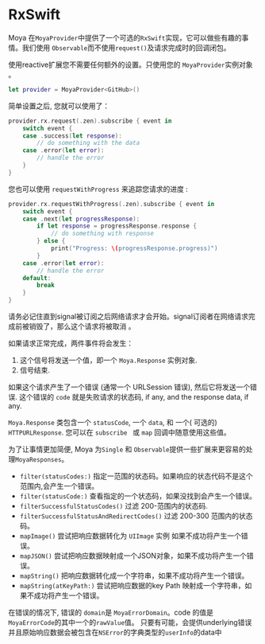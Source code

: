 # RxSwift

Moya 在`MoyaProvider`中提供了一个可选的`RxSwift`实现，它可以做些有趣的事情。我们使用 `Observable`而不使用`request()`及请求完成时的回调闭包。

使用reactive扩展您不需要任何额外的设置。只使用您的 `MoyaProvider`实例对象 。

```swift
let provider = MoyaProvider<GitHub>()
```

简单设置之后, 您就可以使用了：

```swift
provider.rx.request(.zen).subscribe { event in
    switch event {
    case .success(let response):
        // do something with the data
    case .error(let error):
        // handle the error
    }
}
```

您也可以使用 `requestWithProgress` 来追踪您请求的进度 :

```swift
provider.rx.requestWithProgress(.zen).subscribe { event in
    switch event {
    case .next(let progressResponse):
        if let response = progressResponse.response {
            // do something with response
        } else {
            print("Progress: \(progressResponse.progress)")
        }
    case .error(let error):
        // handle the error
    default:
        break
    }
}
```

请务必记住直到signal被订阅之后网络请求才会开始。signal订阅者在网络请求完成前被销毁了，那么这个请求将被取消 。

如果请求正常完成，两件事件将会发生：

1. 这个信号将发送一个值，即一个 `Moya.Response` 实例对象.
2. 信号结束.

如果这个请求产生了一个错误 (通常一个 URLSession 错误),
然后它将发送一个错误. 这个错误的 `code` 就是失败请求的状态码, if any, and the response data, if any.

`Moya.Response` 类包含一个 `statusCode`, 一个 `data`,
和 一个( 可选的) `HTTPURLResponse`. 您可以在 `subscribe ` 或 `map` 回调中随意使用这些值。

为了让事情更加简便, Moya 为`Single` 和 `Observable`提供一些扩展来更容易的处理`MoyaResponses`。

- `filter(statusCodes:)` 指定一范围的状态码。如果响应的状态代码不是这个范围内,会产生一个错误。
- `filter(statusCode:)` 查看指定的一个状态码，如果没找到会产生一个错误。
- `filterSuccessfulStatusCodes()` 过滤 200-范围内的状态码.
- `filterSuccessfulStatusAndRedirectCodes()` 过滤 200-300 范围内的状态码。
- `mapImage()` 尝试把响应数据转化为 `UIImage` 实例
  如果不成功将产生一个错误。
- `mapJSON()` 尝试把响应数据映射成一个JSON对象，如果不成功将产生一个错误。
- `mapString()` 把响应数据转化成一个字符串，如果不成功将产生一个错误。
- `mapString(atKeyPath:)` 尝试把响应数据的key Path 映射成一个字符串，如果不成功将产生一个错误。

在错误的情况下, 错误的 `domain`是 `MoyaErrorDomain`。code
的值是`MoyaErrorCode`的其中一个的`rawValue`值。 只要有可能，会提供underlying错误并且原始响应数据会被包含在`NSError`的字典类型的`userInfo`的data中

